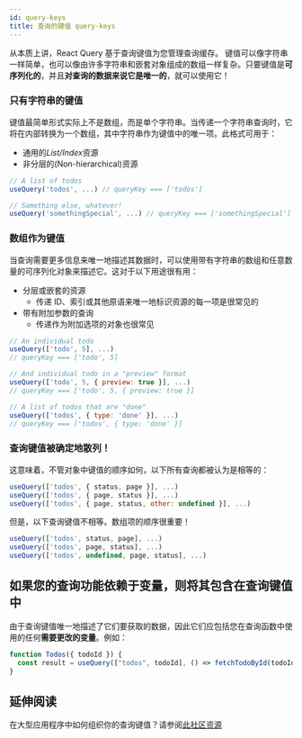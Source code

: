 ```yaml
---
id: query-keys
title: 查询的键值 query-keys
---
```


从本质上讲，React Query 基于查询键值为您管理查询缓存。
键值可以像字符串一样简单，也可以像由许多字符串和嵌套对象组成的数组一样复杂。只要键值是**可序列化的**，并且**对查询的数据来说它是唯一的**，就可以使用它！

### 只有字符串的键值

键值最简单形式实际上不是数组，而是单个字符串。当传递一个字符串查询时，它将在内部转换为一个数组，其中字符串作为键值中的唯一项。此格式可用于：

- 通用的*List/Index*资源
- 非分层的(Non-hierarchical)资源

```js
// A list of todos
useQuery('todos', ...) // queryKey === ['todos']

// Something else, whatever!
useQuery('somethingSpecial', ...) // queryKey === ['somethingSpecial']
```

### 数组作为键值

当查询需要更多信息来唯一地描述其数据时，可以使用带有字符串的数组和任意数量的可序列化对象来描述它。这对于以下用途很有用：

- 分层或嵌套的资源
  - 传递 ID、索引或其他原语来唯一地标识资源的每一项是很常见的
- 带有附加参数的查询
  - 传递作为附加选项的对象也很常见

```js
// An individual todo
useQuery(['todo', 5], ...)
// queryKey === ['todo', 5]

// And individual todo in a "preview" format
useQuery(['todo', 5, { preview: true }], ...)
// queryKey === ['todo', 5, { preview: true }]

// A list of todos that are "done"
useQuery(['todos', { type: 'done' }], ...)
// queryKey === ['todos', { type: 'done' }]
```

### 查询键值被确定地散列！

这意味着，不管对象中键值的顺序如何，以下所有查询都被认为是相等的：

```js
useQuery(['todos', { status, page }], ...)
useQuery(['todos', { page, status }], ...)
useQuery(['todos', { page, status, other: undefined }], ...)
```

但是，以下查询键值不相等。数组项的顺序很重要！

```js
useQuery(['todos', status, page], ...)
useQuery(['todos', page, status], ...)
useQuery(['todos', undefined, page, status], ...)
```

## 如果您的查询功能依赖于变量，则将其包含在查询键值中

由于查询键值唯一地描述了它们要获取的数据，因此它们应包括您在查询函数中使用的任何**需要更改的变量**。例如：

```js
function Todos({ todoId }) {
  const result = useQuery(["todos", todoId], () => fetchTodoById(todoId));
}
```

## 延伸阅读

在大型应用程序中如何组织你的查询键值？请参阅[此社区资源](https://react-query.tanstack.com/community/tkdodos-blog#8-effective-react-query-keys)
